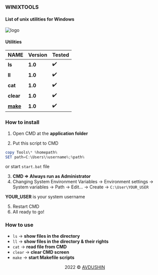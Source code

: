 ### WINIXTOOLS

#### List of unix utilities for Windows

![logo](https://i.pinimg.com/564x/b0/16/be/b016bece7f010a7483548d36f43ddf60.jpg)

#### Utilities

| NAME        | Version    |  Tested     |
| ----------- | -----------| ----- |
| **ls**      | **1.0**    |  :heavy_check_mark:
| **ll**      | **1.0**    |  :heavy_check_mark:
| **cat**     | **1.0**    |  :heavy_check_mark:
| **clear**   | **1.0**    |  :heavy_check_mark:
| **[make](https://www.gnu.org/software/make/)**   | **1.0**    |  :heavy_check_mark:

### How to install

1) Open CMD at the **application folder**

2) Put this script to CMD
```powershell
copy Tools\* %homepath%
SET path=C:\Users\%username%;%path%
```

or start `start.bat` file 

3) **CMD => Always run as Administrator**
4) Changing System Environment Variables &rarr; Environment settings &rarr; System variables &rarr; Path &rarr; Edit... &rarr; Create &rarr; `C:\User\YOUR_USER`

**YOUR_USER** is your system username

5) Restart CMD
6) All ready to go!

### How to use

* `ls` &rarr; **show files in the directory**
* `ll` &rarr; **show files in the directory & their rights**
* `cat` &rarr; **read file from CMD**
* `clear` &rarr; **clear CMD screen**
* `make` &rarr; **start Makefile scripts**

<p align="center">2022 © <a href="https://github.com/Avdushin" target="_blank">AVDUSHIN</a></p>